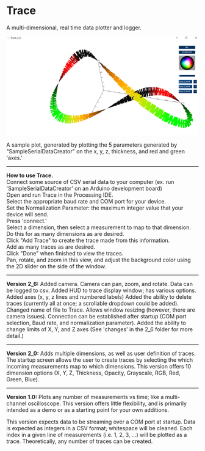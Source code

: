 # Trace
A multi-dimensional, real time data plotter and logger.  
  
<p align="center">  
  <img src="TraceDemo.png"/>    
</p>   
  
A sample plot, generated by plotting the 5 parameters generated by "SampleSerialDataCreator" on the x, y, z, thickness, and red and green 'axes.'    

---
    
**How to use Trace.**  
Connect some source of CSV serial data to your computer (ex. run 'SampleSerialDataCreator' on an Arduino development board)  
Open and run Trace in the Processing IDE.  
Select the appropriate baud rate and COM port for your device.  
Set the Normalization Parameter: the maximum integer value that your device will send.  
Press 'connect.'  
Select a dimension, then select a measurement to map to that dimension.  
Do this for as many dimensions as are desired.  
Click "Add Trace" to create the trace made from this information.  
Add as many traces as are desired.  
Click "Done" when finished to view the traces.  
Pan, rotate, and zoom in this view, and adjust the background color using the 2D slider on the side of the window.  

---
  
**Version 2_6:** Added camera. Camera can pan, zoom, and rotate. Data can be logged to csv.
Added HUD to trace display window; has various options. Added axes (x, y, z lines and numbered labels)
Added the ability to delete traces (currently all at once; a scrollable dropdown could be added).
Changed name of file to Trace. Allows window resizing (however, there are camera issues). Connection can be established after startup (COM port selection, Baud rate, and normalization parameter). Added the ability to change limits of X, Y, and Z axes
(See 'changes' in the 2_6 folder for more detail.)
   
---
   
**Version 2_0:** Adds multiple dimensions, as well as user definition of traces.
The startup screen allows the user to create traces by selecting the which incoming measurements map to which dimensions.
This version offers 10 dimension options (X, Y, Z, Thickness, Opacity, Grayscale, RGB, Red, Green, Blue).

---
  
**Version 1.0:** Plots any number of measurements vs time; like a multi-channel oscilloscope. This version offers little flexibility, and is primarily intended as a demo or as a starting point for your own additions.

This version expects data to be streaming over a COM port at startup.
Data is expected as integers in a CSV format; whitespace will be cleaned.
Each index in a given line of measurements (i.e. 1, 2, 3, ...) will be plotted as a trace.
Theoretically, any number of traces can be created.
